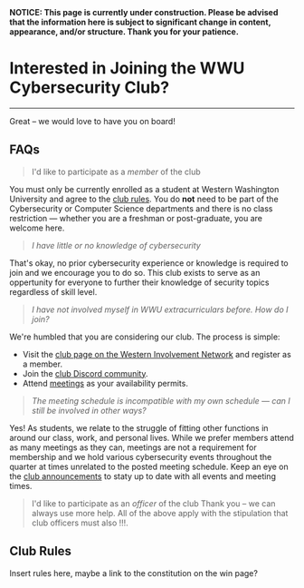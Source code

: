 <div className="annoyingStickyBanner"><b>NOTICE: This page is currently under construction. Please be advised that the information here is subject to significant change in content, appearance, and/or structure. Thank you for your patience.</b></div>

# Interested in Joining the WWU Cybersecurity Club?
---
Great – we would love to have you on board!

## FAQs

> I'd like to participate as a *member* of the club

You must only be currently enrolled as a student at Western Washington University and agree to the [club rules](/join#club-rules). You do **not** need to be part of the Cybersecurity or Computer Science departments and there is no class restriction — whether you are a freshman or post-graduate, you are welcome here.

> *I have little or no knowledge of cybersecurity*

That's okay, no prior cybersecurity experience or knowledge is required to join and we encourage you to do so. This club exists to serve as an oppertunity for everyone to further their knowledge of security topics regardless of skill level.

> *I have not involved myself in WWU extracurriculars before. How do I join?*

We're humbled that you are considering our club. The process is simple:
- Visit the [club page on the Western Involvement Network](https://win.wwu.edu/organization/cyber) and register as a member.
- Join the [club Discord community](https://discord.com/invite/hXs2NgTYP5).
- Attend [meetings](/schedule) as your availability permits.

> *The meeting schedule is incompatible with my own schedule — can I still be involved in other ways?*

Yes! As students, we relate to the struggle of fitting other functions in around our class, work, and personal lives. While we prefer members attend as many meetings as they can, meetings are not a requirement for membership and we hold various cybersecurity events throughout the quarter at times unrelated to the posted meeting schedule. Keep an eye on the [club announcements](/blog/tags/announcement) to staty up to date with all events and meeting times.

> I'd like to participate as an *officer* of the club
Thank you – we can always use more help. All of the above apply with the stipulation that club officers must also !!!.

## Club Rules

Insert rules here, maybe a link to the constitution on the win page?